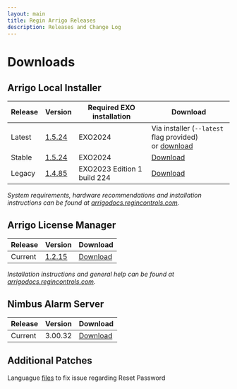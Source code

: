 ```yaml
---
layout: main
title: Regin Arrigo Releases
description: Releases and Change Log
---
```


# Downloads

## Arrigo Local Installer

| Release  | Version                                      | Required EXO installation | Download |
| -------- | -------------------------------------------- | ------------------------- | --------    |
| Latest   | [1.5.24](./arrigolocalinstaller.html#1524) | EXO2024 | Via installer (`--latest` flag provided)<br />or [download](https://arrigoartifacts.blob.core.windows.net/arrigo/latest/ArrigoLocalInstaller-EXO2024-1.5.24.exe?se=2025-11-18T08%3A00%3A50Z&sp=r&sv=2025-05-05&sr=b&sig=RuT7OKtUWHNdu%2BMHnPX5XOHd6pKYSSArYSwzwwhM/3k%3D) |
| Stable   | [1.5.24](./arrigolocalinstaller.html#1524) | EXO2024 | [Download](https://arrigoartifacts.blob.core.windows.net/arrigo/stable/ArrigoLocalInstaller-EXO2024-1.5.24.exe?se=2025-11-18T08%3A32%3A52Z&sp=r&sv=2025-05-05&sr=b&sig=/TGXg%2BWVsJnkL1kFAjyamUYKAzi8VXTsgafIfTkvXtI%3D) |
| Legacy   | [1.4.85](./arrigolocalinstaller.html#1485) | EXO2023 Edition 1 build 224 | [Download](https://arrigoartifacts.blob.core.windows.net/arrigo/stable/ArrigoLocalInstaller-EXO2023Edition1_224-1.4.85.exe?sp=r&st=2025-01-07T08:24:17Z&se=2025-06-30T15:24:17Z&spr=https&sv=2022-11-02&sr=c&sig=TKCIDNx9OZdKXFum42aJ5QAuV1EmwHY5dBO1meVDLvs%3D) |

*System requirements, hardware recommendations and installation instructions can be found at [arrigodocs.regincontrols.com](https://arrigodocs.regincontrols.com//Install%20and%20Configure).*


## Arrigo License Manager

| Release  | Version                                      |  Download |
| -------- | -------------------------------------------- |  --------------------------------- |
| Current  | [1.2.15](./arrigolicensemanager.html#1215) | [Download](https://arrigoartifacts.blob.core.windows.net/arrigo/stable/License-Manager-Installer.1.2.15.exe?sp=r&st=2025-04-03T12:02:05Z&se=2027-04-03T20:02:05Z&spr=https&sv=2024-11-04&sr=b&sig=0yJD4doO%2BPcDeaHHhfogya7L93EAqGlIY6lpOy8Bbck%3D) |

*Installation instructions and general help can be found at [arrigodocs.regincontrols.com](https://arrigodocs.regincontrols.com//Install%20and%20Configure/02_Arrigo%20License%20Manager%20installer/).*

## Nimbus Alarm Server

| Release  | Version                                      |  Download |
| -------- | -------------------------------------------- |  --------------------------------- |
| Current  | 3.00.32   |  [Download](https://arrigoartifacts.blob.core.windows.net/arrigo/Nimbus%20Alarm%20Server%203.00.32%20for%20Arrigo%20Setup.exe?sp=r&st=2025-01-07T08:24:17Z&se=2025-06-30T15:24:17Z&spr=https&sv=2022-11-02&sr=c&sig=TKCIDNx9OZdKXFum42aJ5QAuV1EmwHY5dBO1meVDLvs%3D) |

## Additional Patches
Languague [files](https://abregin.sharepoint.com/:u:/s/ReginSoftwareDistribution/ESKMdkUFvw5PjVa9UTH625gBYs3irzqc4-dj27BR_0idtg?e=uRtzsM) to fix issue regarding Reset Password
